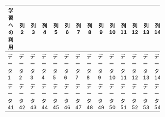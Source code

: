 <div style="overflow-x: auto;">
 <table style="table-layout: fixed; width: 100%;">
   <thead>
     <tr>
       <th style="width: 30%;">学習への利用</th>
       <th style="width: 0.1%;">列2</th>
       <th style="width: 2.5%;">列3</th>
       <th style="width: 2.5%;">列4</th>
       <th style="width: 2.5%;">列5</th>
       <th style="width: 2.5%;">列6</th>
       <th style="width: 2.5%;">列7</th>
       <th style="width: 2.5%;">列8</th>
       <th style="width: 2.5%;">列9</th>
       <th style="width: 2.5%;">列10</th>
       <th style="width: 2.5%;">列11</th>
       <th style="width: 2.5%;">列12</th>
       <th style="width: 2.5%;">列13</th>
       <th style="width: 2.5%;">列14</th>
       <th style="width: 2.5%;">列15</th>
       <th style="width: 2.5%;">列16</th>
       <th style="width: 2.5%;">列17</th>
       <th style="width: 2.5%;">列18</th>
       <th style="width: 2.5%;">列19</th>
       <th style="width: 2.5%;">列20</th>
       <th style="width: 2.5%;">列21</th>
       <th style="width: 2.5%;">列22</th>
       <th style="width: 2.5%;">列23</th>
       <th style="width: 2.5%;">列24</th>
       <th style="width: 2.5%;">列25</th>
       <th style="width: 2.5%;">列26</th>
       <th style="width: 2.5%;">列27</th>
       <th style="width: 2.5%;">列28</th>
       <th style="width: 2.5%;">列29</th>
       <th style="width: 2.5%;">列30</th>
       <th style="width: 2.5%;">列31</th>
       <th style="width: 2.5%;">列32</th>
       <th style="width: 2.5%;">列33</th>
       <th style="width: 2.5%;">列34</th>
       <th style="width: 2.5%;">列35</th>
       <th style="width: 2.5%;">列36</th>
       <th style="width: 2.5%;">列37</th>
       <th style="width: 2.5%;">列38</th>
       <th style="width: 2.5%;">列39</th>
       <th style="width: 2.5%;">列40</th>
     </tr>
   </thead>
   <tbody>
     <tr>
       <td style="word-wrap: break-word;">データ1</td>
       <td style="word-wrap: break-word;">データ2</td>
       <td style="word-wrap: break-word;">データ3</td>
       <td style="word-wrap: break-word;">データ4</td>
       <td style="word-wrap: break-word;">データ5</td>
       <td style="word-wrap: break-word;">データ6</td>
       <td style="word-wrap: break-word;">データ7</td>
       <td style="word-wrap: break-word;">データ8</td>
       <td style="word-wrap: break-word;">データ9</td>
       <td style="word-wrap: break-word;">データ10</td>
       <td style="word-wrap: break-word;">データ11</td>
       <td style="word-wrap: break-word;">データ12</td>
       <td style="word-wrap: break-word;">データ13</td>
       <td style="word-wrap: break-word;">データ14</td>
       <td style="word-wrap: break-word;">データ15</td>
       <td style="word-wrap: break-word;">データ16</td>
       <td style="word-wrap: break-word;">データ17</td>
       <td style="word-wrap: break-word;">データ18</td>
       <td style="word-wrap: break-word;">データ19</td>
       <td style="word-wrap: break-word;">データ20</td>
       <td style="word-wrap: break-word;">データ21</td>
       <td style="word-wrap: break-word;">データ22</td>
       <td style="word-wrap: break-word;">データ23</td>
       <td style="word-wrap: break-word;">データ24</td>
       <td style="word-wrap: break-word;">データ25</td>
       <td style="word-wrap: break-word;">データ26</td>
       <td style="word-wrap: break-word;">データ27</td>
       <td style="word-wrap: break-word;">データ28</td>
       <td style="word-wrap: break-word;">データ29</td>
       <td style="word-wrap: break-word;">データ30</td>
       <td style="word-wrap: break-word;">データ31</td>
       <td style="word-wrap: break-word;">データ32</td>
       <td style="word-wrap: break-word;">データ33</td>
       <td style="word-wrap: break-word;">データ34</td>
       <td style="word-wrap: break-word;">データ35</td>
       <td style="word-wrap: break-word;">データ36</td>
       <td style="word-wrap: break-word;">データ37</td>
       <td style="word-wrap: break-word;">データ38</td>
       <td style="word-wrap: break-word;">データ39</td>
       <td style="word-wrap: break-word;">データ40</td>
     </tr>
     <tr>
       <td style="word-wrap: break-word;">データ41</td>
       <td style="word-wrap: break-word;">データ42</td>
       <td style="word-wrap: break-word;">データ43</td>
       <td style="word-wrap: break-word;">データ44</td>
       <td style="word-wrap: break-word;">データ45</td>
       <td style="word-wrap: break-word;">データ46</td>
       <td style="word-wrap: break-word;">データ47</td>
       <td style="word-wrap: break-word;">データ48</td>
       <td style="word-wrap: break-word;">データ49</td>
       <td style="word-wrap: break-word;">データ50</td>
       <td style="word-wrap: break-word;">データ51</td>
       <td style="word-wrap: break-word;">データ52</td>
       <td style="word-wrap: break-word;">データ53</td>
       <td style="word-wrap: break-word;">データ54</td>
       <td style="word-wrap: break-word;">データ55</td>
       <td style="word-wrap: break-word;">データ56</td>
       <td style="word-wrap: break-word;">データ57</td>
       <td style="word-wrap: break-word;">データ58</td>
       <td style="word-wrap: break-word;">データ59</td>
       <td style="word-wrap: break-word;">データ60</td>
       <td style="word-wrap: break-word;">データ61</td>
       <td style="word-wrap: break-word;">データ62</td>
       <td style="word-wrap: break-word;">データ63</td>
       <td style="word-wrap: break-word;">データ64</td>
       <td style="word-wrap: break-word;">データ65</td>
       <td style="word-wrap: break-word;">データ66</td>
       <td style="word-wrap: break-word;">データ67</td>
       <td style="word-wrap: break-word;">データ68</td>
       <td style="word-wrap: break-word;">データ69</td>
       <td style="word-wrap: break-word;">データ70</td>
       <td style="word-wrap: break-word;">データ71</td>
       <td style="word-wrap: break-word;">データ72</td>
       <td style="word-wrap: break-word;">データ73</td>
       <td style="word-wrap: break-word;">データ74</td>
       <td style="word-wrap: break-word;">データ75</td>
       <td style="word-wrap: break-word;">データ76</td>
       <td style="word-wrap: break-word;">データ77</td>
       <td style="word-wrap: break-word;">データ78</td>
       <td style="word-wrap: break-word;">データ79</td>
       <td style="word-wrap: break-word;">データ80</td>
     </tr>
   </tbody>
 </table>
</div>
